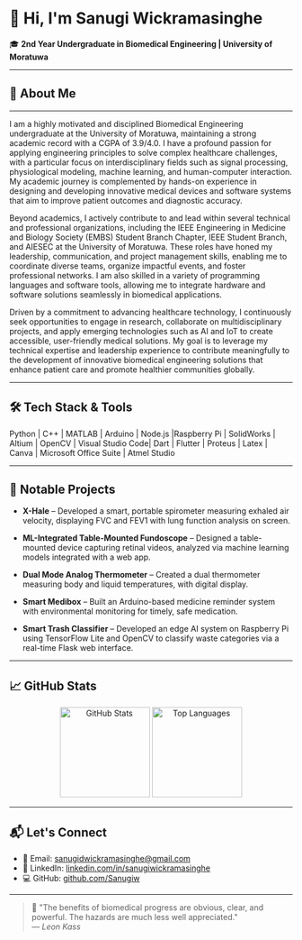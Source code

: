 # 👋 Hi, I'm Sanugi Wickramasinghe

🎓 **2nd Year Undergraduate in Biomedical Engineering | University of Moratuwa**  

---

## 🔬 About Me

---

I am a highly motivated and disciplined Biomedical Engineering undergraduate at the University of Moratuwa, maintaining a strong academic record with a CGPA of 3.9/4.0. I have a profound passion for applying engineering principles to solve complex healthcare challenges, with a particular focus on interdisciplinary fields such as signal processing, physiological modeling, machine learning, and human-computer interaction. My academic journey is complemented by hands-on experience in designing and developing innovative medical devices and software systems that aim to improve patient outcomes and diagnostic accuracy.

Beyond academics, I actively contribute to and lead within several technical and professional organizations, including the IEEE Engineering in Medicine and Biology Society (EMBS) Student Branch Chapter, IEEE Student Branch, and AIESEC at the University of Moratuwa. These roles have honed my leadership, communication, and project management skills, enabling me to coordinate diverse teams, organize impactful events, and foster professional networks. I am also skilled in a variety of programming languages and software tools, allowing me to integrate hardware and software solutions seamlessly in biomedical applications.

Driven by a commitment to advancing healthcare technology, I continuously seek opportunities to engage in research, collaborate on multidisciplinary projects, and apply emerging technologies such as AI and IoT to create accessible, user-friendly medical solutions. My goal is to leverage my technical expertise and leadership experience to contribute meaningfully to the development of innovative biomedical engineering solutions that enhance patient care and promote healthier communities globally.

---

## 🛠️ Tech Stack & Tools

Python | C++ | MATLAB | Arduino | Node.js |Raspberry Pi | SolidWorks | Altium | OpenCV | Visual Studio Code| Dart | Flutter | Proteus | Latex | Canva | Microsoft Office Suite | Atmel Studio

---

## 📌 Notable Projects

- **X-Hale** – Developed a smart, portable spirometer measuring exhaled air velocity, displaying FVC and FEV1 with lung function analysis on screen.    

- **ML-Integrated Table-Mounted Fundoscope** – Designed a table-mounted device capturing retinal videos, analyzed via machine learning models integrated with a web app.   

- **Dual Mode Analog Thermometer** – Created a dual thermometer measuring body and liquid temperatures, with digital display.   

- **Smart Medibox** – Built an Arduino-based medicine reminder system with environmental monitoring for timely, safe medication.  

- **Smart Trash Classifier** – Developed an edge AI system on Raspberry Pi using TensorFlow Lite and OpenCV to classify waste categories via a real-time Flask web interface.  

---

## 📈 GitHub Stats

<p align="center">
  <img src="https://github-readme-stats.vercel.app/api?username=Sanugiw&show_icons=true&theme=radical" alt="GitHub Stats" height="160" />
  <img src="https://github-readme-stats.vercel.app/api/top-langs/?username=Sanugiw&layout=compact&theme=radical" alt="Top Languages" height="160" />
</p>

---

## 📬 Let's Connect

- 📧 Email: [sanugidwickramasinghe@gmail.com](mailto:sanugidwickramasinghe@gmail.com)  
- 🔗 LinkedIn: [linkedin.com/in/sanugiwickramasinghe](https://linkedin.com/in/sanugiwickramasinghe)  
- 💻 GitHub: [github.com/Sanugiw](https://github.com/Sanugiw)  

---

> 💬 "The benefits of biomedical progress are obvious, clear, and powerful. The hazards are much less well appreciated."  
> — *Leon Kass*
